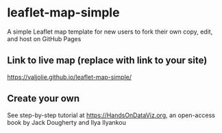 # leaflet-map-simple
A simple Leaflet map template for new users to fork their own copy, edit, and host on GitHub Pages

## Link to live map (replace with link to your site)
https://valjolie.github.io/leaflet-map-simple/

## Create your own
See step-by-step tutorial at https://HandsOnDataViz.org, an open-access book by Jack Dougherty and Ilya Ilyankou
